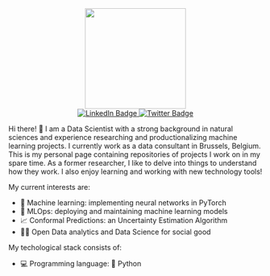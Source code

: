 <div id="header" align="center">
  <img src="https://media0.giphy.com/media/fwbzI2kV3Qrlpkh59e/giphy.gif" width="200"/>
</div>


<div id="badges"  align="center">
  <a href="https://www.linkedin.com/in/maksim-markov-a5739351/">
    <img src="https://img.shields.io/badge/LinkedIn-blue?style=for-the-badge&logo=linkedin&logoColor=white" alt="LinkedIn Badge"/>
  </a>
  <a href="https://twitter.com/MaksNikol">
    <img src="https://img.shields.io/badge/Twitter-blue?style=for-the-badge&logo=twitter&logoColor=white" alt="Twitter Badge"/>
  </a>
</div>

Hi there! 👋 I am a Data Scientist with a strong background in natural sciences and experience researching and productionalizing machine learning projects. I currently work as a data consultant in Brussels, Belgium. This is my personal page containing repositories of projects I work on in my spare time. As a former researcher, I like to delve into things to understand how they work. I also enjoy learning and working with new technology tools! 

My current interests are:

- 🤖 Machine learning: implementing neural networks in PyTorch
- 🐎 MLOps: deploying and maintaining machine learning models
- 📈 Conformal Predictions: an Uncertainty Estimation Algorithm
- 👨‍🔬 Open Data analytics and Data Science for social good 

My techological stack consists of:

- 💻 Programming language: 🐍 Python 
